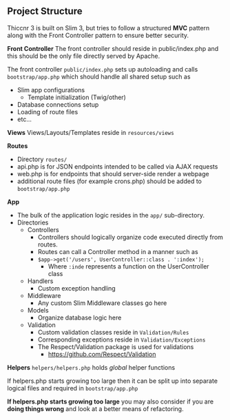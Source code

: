 ## Project Structure
Thiccnr 3 is built on Slim 3, but tries to follow a structured
__MVC__ pattern along with the Front Controller pattern to ensure better
security.

__Front Controller__
The front controller should reside in public/index.php and this should
be the only file directly served by Apache.

The front controller `public/index.php` sets up autoloading and calls
`bootstrap/app.php` which should handle all shared setup such as
  - Slim app configurations
    - Template initialization (Twig/other)
  - Database connections setup
  - Loading of route files
  - etc...

__Views__
Views/Layouts/Templates reside in `resources/views`

__Routes__
  - Directory `routes/`
  - api.php is for JSON endpoints intended to be called via AJAX
    requests
  - web.php is for endpoints that should server-side render a webpage
  - additional route files (for example crons.php) should be added to `bootstrap/app.php`

__App__
  - The bulk of the application logic resides in the `app/`
    sub-directory.
  - Directories
    - Controllers
      - Controllers should logically organize code executed directly
        from routes.
      - Routes can call a Controller method in a manner such as
      - `$app->get('/users', UserController::class . ':index');`
        - Where `:inde` represents a function on the UserController
          class
    - Handlers
      - Custom exception handling
    - Middleware
      - Any custom Slim Middleware classes go here
    - Models
      - Organize database logic here
    - Validation
      - Custom validation classes reside in `Validation/Rules`
      - Corresponding exceptions reside in `Validation/Exceptions`
      - The Respect/Validation package is used for validations
        - https://github.com/Respect/Validation

__Helpers__
  `helpers/helpers.php` holds _global_ helper functions

  If helpers.php starts growing too large then it can be split up into
separate logical files and required in `bootstrap/app.php`

  __If helpers.php starts growing too large__ you may also consider if
you are __doing things wrong__ and look at a better means of
refactoring.
